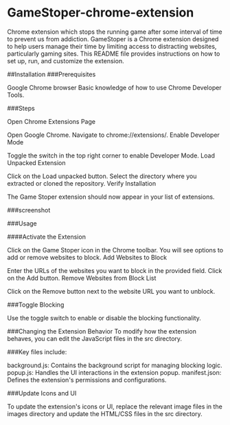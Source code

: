 # GameStoper-chrome-extension
Chrome extension which stops the running game after some interval of time to prevent us from addiction.
GameStoper is a Chrome extension designed to help users manage their time by limiting access to distracting websites, particularly gaming sites. This README file provides instructions on how to set up, run, and customize the extension.

##Installation
###Prerequisites

Google Chrome browser
Basic knowledge of how to use Chrome Developer Tools.

###Steps

Open Chrome Extensions Page

Open Google Chrome.
Navigate to chrome://extensions/.
Enable Developer Mode

Toggle the switch in the top right corner to enable Developer Mode.
Load Unpacked Extension

Click on the Load unpacked button.
Select the directory where you extracted or cloned the repository.
Verify Installation

The Game Stoper extension should now appear in your list of extensions.

###screenshot




###Usage

####Activate the Extension

Click on the Game Stoper icon in the Chrome toolbar.
You will see options to add or remove websites to block.
Add Websites to Block

Enter the URLs of the websites you want to block in the provided field.
Click on the Add button.
Remove Websites from Block List

Click on the Remove button next to the website URL you want to unblock.

###Toggle Blocking

Use the toggle switch to enable or disable the blocking functionality.

###Changing the Extension Behavior
To modify how the extension behaves, you can edit the JavaScript files in the src directory. 

###Key files include:

background.js: Contains the background script for managing blocking logic.
popup.js: Handles the UI interactions in the extension popup.
manifest.json: Defines the extension's permissions and configurations.

###Update Icons and UI

To update the extension's icons or UI, replace the relevant image files in the images directory and update the HTML/CSS files in the src directory.

